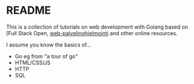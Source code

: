 # README

This is a collection of tutorials on web development with Golang based on [Full Stack Open, [web-palvelinohjelmointi](https://web-palvelinohjelmointi-21.mooc.fi/https:/) and other online resources.

I assume you know the basics of...

* Go eg from "a tour of go"
* HTML/CSS/JS
* HTTP
* SQL
